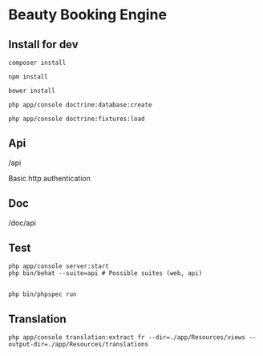 Beauty Booking Engine
=====================

Install for dev
---------------

```
composer install

npm install

bower install

php app/console doctrine:database:create

php app/console doctrine:fixtures:load
```

Api
---
/api

Basic http authentication


Doc
---
/doc/api

Test
----

```
php app/console server:start
php bin/behat --suite=api # Possible suites (web, api)


php bin/phpspec run
```

Translation
-----------

```
php app/console translation:extract fr --dir=./app/Resources/views --output-dir=./app/Resources/translations
```

